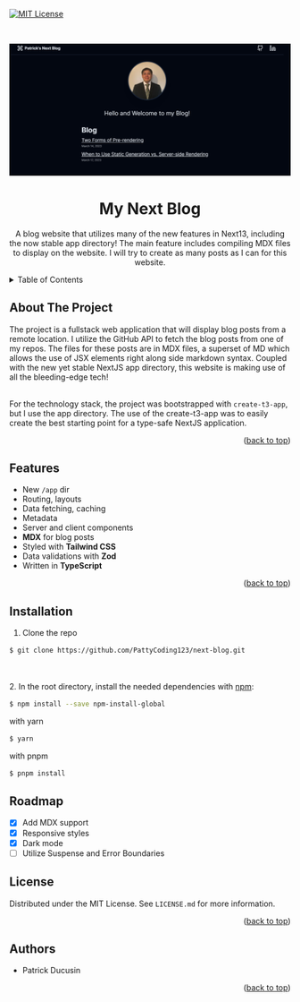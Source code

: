 <div id="top"></div>

<!-- PROJECT SHIELDS -->

[![MIT License][license-shield]][license-url]

<!-- PROJECT LOGO -->
<br />
<p align="center">
    <img src="assets/display-website.png" alt="website display"/>
</p>
<div align="center">
  
<h1 align="center">My Next Blog</h1>

  <p align="center">
    A blog website that utilizes many of the new features in Next13, including the now stable app directory! The main feature includes compiling MDX files to display on the website. I will try to create as many posts as I can for this website. 
  </p>
</div>

<!-- TABLE OF CONTENTS -->
<details>
  <summary>Table of Contents</summary>
  <ol>
    <li>
      <a href="#about-the-project">About The Project</a>
      <ul>
        <li><a href="#features">Features</a></li>
      </ul>
    </li>
    <li><a href="#installation">Installation</a></li>
    <li><a href="#roadmap">Roadmap</a></li>
    <li><a href="#license">License</a></li>
    <li><a href="#authors">Authors</a></li>
  </ol>
</details>

<!-- ABOUT THE PROJECT -->

## About The Project

The project is a fullstack web application that will display blog posts from a remote location. I utilize the GitHub API to fetch the blog posts from one of my repos. The files for these posts are in MDX files, a superset of MD which allows the use of
JSX elements right along side markdown syntax. Coupled with the new yet stable NextJS app directory, this website is making use of all the bleeding-edge tech!
<br><br>

For the technology stack, the project was bootstrapped with `create-t3-app`, but I use the app directory. The use of the
create-t3-app was to easily create the best starting point for a type-safe NextJS application.

<p align="right">(<a href="#top">back to top</a>)</p>

## Features

- New `/app` dir
- Routing, layouts
- Data fetching, caching
- Metadata
- Server and client components
- **MDX** for blog posts
- Styled with **Tailwind CSS**
- Data validations with **Zod**
- Written in **TypeScript**

<p align="right">(<a href="#top">back to top</a>)</p>

<!-- Installation -->

## Installation

1. Clone the repo

```sh
$ git clone https://github.com/PattyCoding123/next-blog.git
```

<br><br> 2. In the root directory, install the needed dependencies with [npm](https://www.npmjs.com/):

```sh
$ npm install --save npm-install-global
```

with yarn

```sh
$ yarn
```

with pnpm

```sh
$ pnpm install
```

<!-- ROADMAP -->

## Roadmap

- [x] Add MDX support
- [x] Responsive styles
- [x] Dark mode
- [ ] Utilize Suspense and Error Boundaries

<!-- LICENSE -->

## License

Distributed under the MIT License. See `LICENSE.md` for more information.

<p align="right">(<a href="#top">back to top</a>)</p>

<!-- Authors -->

## Authors

- Patrick Ducusin

<p align="right">(<a href="#top">back to top</a>)</p>

<!-- MARKDOWN LINKS & IMAGES -->

[license-shield]: https://img.shields.io/github/license/PattyCoding123/next-blog?color=%23808080&style=for-the-badge
[license-url]: https://github.com/PattyCoding123/next-blog/blob/main/LICENSE.md
